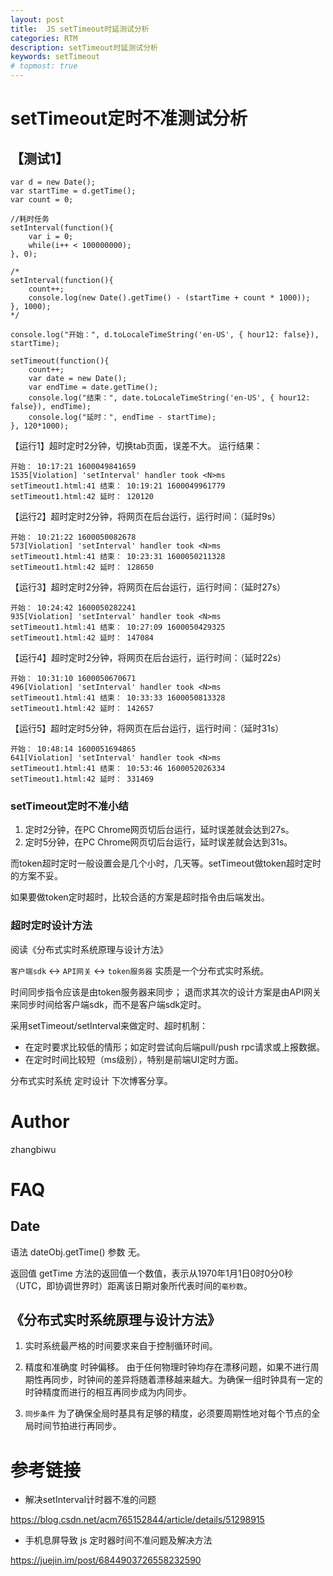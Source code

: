```yaml
---
layout: post
title:  JS setTimeout时延测试分析
categories: RTM
description: setTimeout时延测试分析
keywords: setTimeout
# topmost: true
---
```


# setTimeout定时不准测试分析

## 【测试1】

```
var d = new Date();
var startTime = d.getTime();
var count = 0;

//耗时任务
setInterval(function(){
    var i = 0;
    while(i++ < 100000000);
}, 0);

/*
setInterval(function(){
    count++;
    console.log(new Date().getTime() - (startTime + count * 1000));
}, 1000);
*/

console.log("开始：", d.toLocaleTimeString('en-US', { hour12: false}), startTime);

setTimeout(function(){
    count++;
    var date = new Date();
    var endTime = date.getTime();
    console.log("结束：", date.toLocaleTimeString('en-US', { hour12: false}), endTime);
    console.log("延时：", endTime - startTime);
}, 120*1000);
```

【运行1】超时定时2分钟，切换tab页面，误差不大。
运行结果：
```
开始： 10:17:21 1600049841659
1535[Violation] 'setInterval' handler took <N>ms
setTimeout1.html:41 结束： 10:19:21 1600049961779
setTimeout1.html:42 延时： 120120
```

【运行2】超时定时2分钟，将网页在后台运行，运行时间：（延时9s）
```
开始： 10:21:22 1600050082678
573[Violation] 'setInterval' handler took <N>ms
setTimeout1.html:41 结束： 10:23:31 1600050211328
setTimeout1.html:42 延时： 128650
```

【运行3】超时定时2分钟，将网页在后台运行，运行时间：（延时27s）
```
开始： 10:24:42 1600050282241
935[Violation] 'setInterval' handler took <N>ms
setTimeout1.html:41 结束： 10:27:09 1600050429325
setTimeout1.html:42 延时： 147084
```


【运行4】超时定时2分钟，将网页在后台运行，运行时间：（延时22s）
```
开始： 10:31:10 1600050670671
496[Violation] 'setInterval' handler took <N>ms
setTimeout1.html:41 结束： 10:33:33 1600050813328
setTimeout1.html:42 延时： 142657
```

【运行5】超时定时5分钟，将网页在后台运行，运行时间：（延时31s）
```
开始： 10:48:14 1600051694865
641[Violation] 'setInterval' handler took <N>ms
setTimeout1.html:41 结束： 10:53:46 1600052026334
setTimeout1.html:42 延时： 331469
```

### setTimeout定时不准小结

1. 定时2分钟，在PC Chrome网页切后台运行，延时误差就会达到27s。
1. 定时5分钟，在PC Chrome网页切后台运行，延时误差就会达到31s。

而token超时定时一般设置会是几个小时，几天等。setTimeout做token超时定时的方案不妥。

如果要做token定时超时，比较合适的方案是超时指令由后端发出。

### 超时定时设计方法

阅读《分布式实时系统原理与设计方法》

`客户端sdk` <-> `API网关` <-> `token服务器` 实质是一个分布式实时系统。

时间同步指令应该是由token服务器来同步；
退而求其次的设计方案是由API网关来同步时间给客户端sdk，而不是客户端sdk定时。

采用setTimeout/setInterval来做定时、超时机制：
* 在定时要求比较低的情形；如定时尝试向后端pull/push rpc请求或上报数据。
* 在定时时间比较短（ms级别），特别是前端UI定时方面。

分布式实时系统 定时设计 下次博客分享。


# Author
zhangbiwu

# FAQ

## Date

语法
dateObj.getTime() 
参数
无。

返回值
getTime 方法的返回值一个数值，表示从1970年1月1日0时0分0秒（UTC，即协调世界时）距离该日期对象所代表时间的`毫秒数`。

## 《分布式实时系统原理与设计方法》

1. 实时系统最严格的时间要求来自于控制循环时间。

1. 精度和准确度
   时钟偏移。
   由于任何物理时钟均存在漂移问题，如果不进行周期性再同步，时钟间的差异将随着漂移越来越大。为确保一组时钟具有一定的时钟精度而进行的相互再同步成为内同步。

1. `同步条件`
   为了确保全局时基具有足够的精度，必须要周期性地对每个节点的全局时间节拍进行再同步。


# 参考链接

* 解决setInterval计时器不准的问题

https://blog.csdn.net/acm765152844/article/details/51298915

* 手机息屏导致 js 定时器时间不准问题及解决方法

https://juejin.im/post/6844903726558232590
